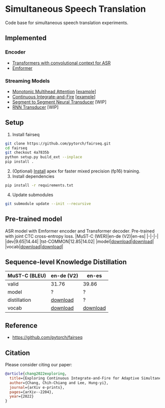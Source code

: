 # Simultaneous Speech Translation
Code base for simultaneous speech translation experiments.

## Implemented
### Encoder
- [Transformers with convolutional context for ASR](https://arxiv.org/abs/1904.11660)
- [Emformer](https://arxiv.org/abs/2010.10759)

### Streaming Models
- [Monotonic Multihead Attention](https://arxiv.org/abs/1909.12406) [[example](docs/mma.md)]
- [Continuous Integrate-and-Fire](https://arxiv.org/abs/1905.11235) [[example](docs/cif.md)]
- [Segment to Segment Neural Transducer](https://arxiv.org/abs/1609.08194) [WIP]
- [RNN Transducer](https://arxiv.org/abs/1211.3711) [WIP]


## Setup

1. Install fairseq
```bash
git clone https://github.com/pytorch/fairseq.git
cd fairseq
git checkout 4a7835b
python setup.py build_ext --inplace
pip install .
```
2. (Optional) [Install](docs/apex_installation.md) apex for faster mixed precision (fp16) training.
3. Install dependencies
```bash
pip install -r requirements.txt
```
4. Update submodules
```bash
git submodule update --init --recursive
```

## Pre-trained model
ASR model with Emformer encoder and Transformer decoder. Pre-trained with joint CTC cross-entropy loss.
|MuST-C (WER)|en-de (V2)|en-es|
|-|-|-|
|dev|9.65|14.44|
|tst-COMMON|12.85|14.02|
|model|[download](https://ntucc365-my.sharepoint.com/:u:/g/personal/r09922057_ntu_edu_tw/EUc3OWHv2TdDrvsj7UuUzKUBLFw0bxngdSid__81w-SYcw?e=KHg2lD)|[download](https://ntucc365-my.sharepoint.com/:u:/g/personal/r09922057_ntu_edu_tw/EVSSLkjzASVKjqEEt5NQ3oQBYhcxbT9IU1Ah0vlAuSPXww?e=grgf24)|
|vocab|[download](https://ntucc365-my.sharepoint.com/:u:/g/personal/r09922057_ntu_edu_tw/EclKBDoArG9Hv1fM5ii5KooBGUmDu13tTCJe1UYRv74rRA?e=VD7YKv)|[download](https://ntucc365-my.sharepoint.com/:u:/g/personal/r09922057_ntu_edu_tw/ESrix0mt1-BMn3UtWxxptX8BCKdCt1uldrnRhLpZd3Q1bg?e=ayq5ww)|

## Sequence-level Knowledge Distillation
|MuST-C (BLEU)|en-de (V2)|en-es|
|-|-|-|
|valid|31.76|39.86|
|model|?|?|
|distillation|[download](https://ntucc365-my.sharepoint.com/:u:/g/personal/r09922057_ntu_edu_tw/ER_LUQWRWatIlQkPzQh8eG0BZPOkcKoZXqPBKhxMLRuJdQ?e=iyP2NT)|?|
|vocab|[download](https://ntucc365-my.sharepoint.com/:u:/g/personal/r09922057_ntu_edu_tw/EclKBDoArG9Hv1fM5ii5KooBGUmDu13tTCJe1UYRv74rRA?e=VD7YKv)|[download](https://ntucc365-my.sharepoint.com/:u:/g/personal/r09922057_ntu_edu_tw/ESrix0mt1-BMn3UtWxxptX8BCKdCt1uldrnRhLpZd3Q1bg?e=ayq5ww)|


## Reference
- https://github.com/pytorch/fairseq

## Citation
Please consider citing our paper:
```bibtex
@article{chang2022exploring,
  title={Exploring Continuous Integrate-and-Fire for Adaptive Simultaneous Speech Translation},
  author={Chang, Chih-Chiang and Lee, Hung-yi},
  journal={arXiv e-prints},
  pages={arXiv--2204},
  year={2022}
}
```
